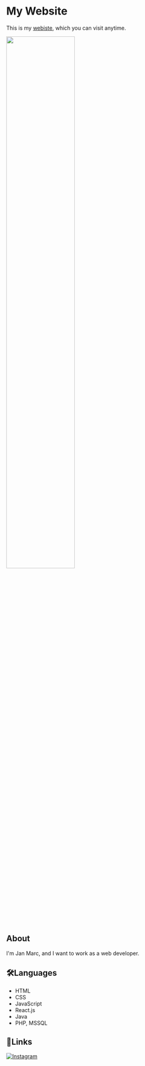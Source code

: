 # My Website
This is my [webiste](https://zaxe17.github.io/hello/), which you can visit anytime.

<img width="60%"  src="https://media.tenor.com/CKIexctq4C8AAAAi/arisu-blue-archive.gif">

## About
I'm Jan Marc, and I want to work as a web developer.

## 🛠️Languages
- HTML
- CSS
- JavaScript
- React.js
- Java
- PHP, MSSQL

## 🔗Links
[![Instagram](https://img.shields.io/badge/Follow%20on%20Instagram-%23E4405F.svg?style=for-the-badge&logo=instagram&logoColor=white)](https://www.instagram.com/soberanojacolbia/)

